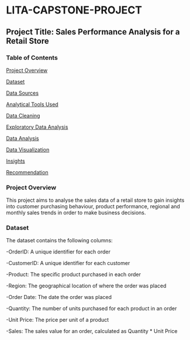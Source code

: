 # LITA-CAPSTONE-PROJECT

## Project Title: Sales Performance Analysis for a Retail Store

### Table of Contents
[Project Overview](#project-overview)

[Dataset](#dataset)

[Data Sources](data-sources)

[Analytical Tools Used](analytical-tools-used)

[Data Cleaning](data-cleaning)

[Exploratory Data Analysis](exploratory-data-analysis)

[Data Analysis](data-analysis)

[Data Visualization](data-visualization)

[Insights](insights)

[Recommendation](recommendation)

### Project Overview
This project aims to analyse the sales data of a retail store to gain insights into customer purchasing behaviour, product performance, regional and monthly sales trends in order to make business decisions.

### Dataset
The dataset contains the following columns:

-OrderID: A unique identifier for each order

-CustomerID: A unique identifier for each customer

-Product: The specific product purchased in each order

-Region: The geographical location of where the order was placed

-Order Date: The date the order was placed

-Quantity: The number of units purchased for each product in an order

-Unit Price: The price per unit of a product

-Sales: The sales value for an order, calculated as Quantity * Unit Price
